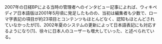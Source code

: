 2007年の日経BPによる当時の管理者へのインタビュー記事によれば、ウィキペディア日本語版は2001年5月頃に発足したものの、当初は編集者も少数で、ローマ字表記の項目が約23項目とコンテンツもほとんどなく、認知もほとんどされていなかったが[1]、2002年夏のシステムの更新によって日本語表記にも対応するようになり[1]、徐々に日本人のユーザーも増大していった、と述べられている。 
